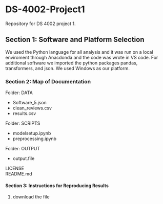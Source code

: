 # DS-4002-Project1
Repository for DS 4002 project 1.

## Section 1: Software and Platform Selection
We used the Python language for all analysis and it was run on a local enviroment through Anacdonda and the code was wrote in VS code.
For additional software we imported the python packages pandas, transformers, and json.
We used Windows as our platform.

### Section 2: Map of Documentation
Folder: DATA
- Software_5.json
- clean_reviews.csv
- results.csv

Folder: SCRIPTS
- modelsetup.ipynb
- preprocessing.ipynb

Folder: OUTPUT
- output.file

LICENSE<br>
README.md

#### Section 3: Instructions for Reproducing Results
1. download the file 
